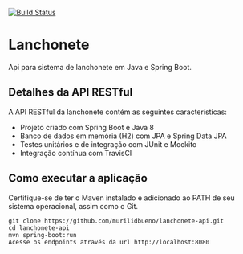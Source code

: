 [![Build Status](https://travis-ci.org/murilodbueno/lanchonete-api.svg?branch=master)](https://travis-ci.org/murilodbueno/lanchonete-api)

# Lanchonete
Api para sistema de lanchonete em Java e Spring Boot.

## Detalhes da API RESTful
A API RESTful da lanchonete contém as seguintes características:

* Projeto criado com Spring Boot e Java 8
* Banco de dados em memória (H2) com JPA e Spring Data JPA
* Testes unitários e de integração com JUnit e Mockito
* Integração contínua com TravisCI
## Como executar a aplicação
Certifique-se de ter o Maven instalado e adicionado ao PATH de seu sistema operacional, assim como o Git.

```
git clone https://github.com/murilidbueno/lanchonete-api.git
cd lanchonete-api
mvn spring-boot:run
Acesse os endpoints através da url http://localhost:8080
```
